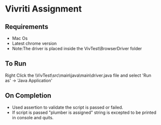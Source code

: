 # Vivriti Assignment

## Requirements
  * Mac Os
  * Latest chrome version
  * Note:The driver is placed inside the VivTest\BrowserDriver folder
  
## To Run
Right Click the \VivTest\src\main\java\main\driver.java file and select 'Run as' -> 'Java Application'

## On Completion

* Used assertion to validate the script is passed or failed.
* If script is passed "plumber is assigned" string is excepted to be printed in console and quits.
